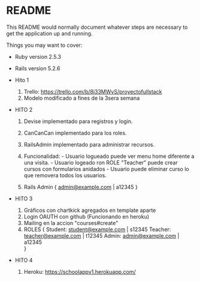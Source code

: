 # README

This README would normally document whatever steps are necessary to get the
application up and running.

Things you may want to cover:

* Ruby version 2.5.3

* Rails version 5.2.6

* Hito 1

    1. Trello: https://trello.com/b/8i33MWyS/proyectofullstack
    2. Modelo modificado a fines de la 3sera semana


* HITO 2 

    1.  Devise implementado para registros y login.

    2.  CanCanCan implementado para los roles.

    3.  RailsAdmin implementado para administrar recursos.

    4.  Funcionalidad:  - Usuario logueado puede ver menu home diferente a una visita.
                        - Usuario logeado ron ROLE "Teacher" puede crear cursos con formularios anidados
                        - Usuario puede eliminar curso lo que  removera  todos los usuarios.
    5.  Rails Admin { admin@example.com     |       a12345 }

* HITO 3

    1.  Gráficos con chartkick agregados en template aparte 
    2.  Login OAUTH con  github (Funcionando en heroku)
    3.  Mailing en la accion "courses#create"  
    4.  ROLES {
                Student:    student@example.com    |    s12345
                Teacher:    teacher@example.com    |    t12345
                Admin:      admin@example.com      |    a12345   
            }

* HITO 4

    1. Heroku: https://schoolappv1.herokuapp.com/






